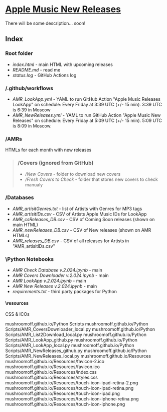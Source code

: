 # [Apple Music New Releases](https://mushroomoff.github.io)
There will be some description... soon!

## Index
### Root folder
- *index.html* - main HTML with upcoming releases
- *README.md* - read me
- *status.log* - GitHub Actions log

### /.github/workflows
- *AMR_LookApp.yml* - YAML to run GitHub Action "Apple Music Releases LookApp" on schedule: Every Friday at 3:39 UTC (+/- 15 min). 3:39 UTC is 6:39 in Moscow
- *AMR_NewReleases.yml* - YAML to run GitHub Action "Apple Music New Releases" on schedule: Every Friday at 5:09 UTC (+/- 15 min). 5:09 UTC is 8:09 in Moscow.

### /AMRs
  HTMLs for each month with new releases

> ### /Covers (ignored from GitHub)
> - */New Covers* - folder to download new covers
> - */Fresh Covers to Check* - folder that stores new covers to check manualy

### /Databases
- *AMR_artisitGenres.txt* - list of Artists with Genres for MP3 tags
- *AMR_artisitIDs.csv* - CSV of Artists Apple Music IDs for LookApp
- *AMR_csReleases_DB.csv* - CSV of Coming Soon releases (shown on main HTML)
- *AMR_newReleases_DB.csv* - CSV of New releases (shown on AMR HTMLs)
- *AMR_releases_DB.csv* - CSV of all releases for Artists in "AMR_artisitIDs.csv"

### \Python Notebooks
- *AMR Check Database v.2.024.ipynb* - main
- *AMR Covers Downloader v.2.024.ipynb* - main
- *AMR LookApp v.2.024.ipynb* - main
- *AMR New Releases v.2.024.ipynb* - main
- *requirements.txt* - third party packages for Python 

#### \resources
CSS & ICOs



mushroomoff.github.io/Python Scripts
mushroomoff.github.io/Python Scripts/AMR_CoversDownloader_local.py
mushroomoff.github.io/Python Scripts/AMR_List2Download_local.py
mushroomoff.github.io/Python Scripts/AMR_LookApp_github.py
mushroomoff.github.io/Python Scripts/AMR_LookApp_local.py
mushroomoff.github.io/Python Scripts/AMR_NewReleases_github.py
mushroomoff.github.io/Python Scripts/AMR_NewReleases_local.py
mushroomoff.github.io/Resources
mushroomoff.github.io/Resources/favicon-2.ico
mushroomoff.github.io/Resources/favicon.ico
mushroomoff.github.io/Resources/index.css
mushroomoff.github.io/Resources/styles.css
mushroomoff.github.io/Resources/touch-icon-ipad-retina-2.png
mushroomoff.github.io/Resources/touch-icon-ipad-retina.png
mushroomoff.github.io/Resources/touch-icon-ipad.png
mushroomoff.github.io/Resources/touch-icon-iphone-retina.png
mushroomoff.github.io/Resources/touch-icon-iphone.png

